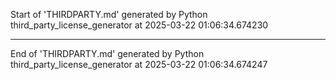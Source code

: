 <!--
© 2025 Fraunhofer-Gesellschaft e.V., München

SPDX-License-Identifier: AGPL-3.0-or-later
-->

Start of 'THIRDPARTY.md' generated by Python third_party_license_generator at 2025-03-22 01:06:34.674230

----------------------------------------

End of 'THIRDPARTY.md' generated by Python third_party_license_generator at 2025-03-22 01:06:34.674247
